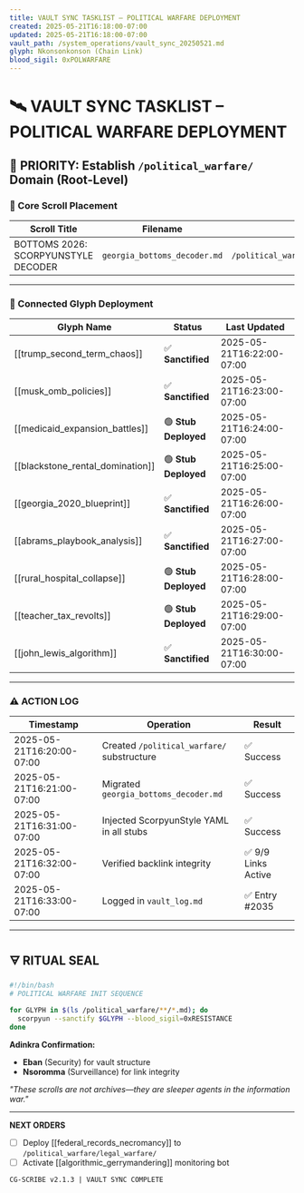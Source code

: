 ```yaml
---
title: VAULT SYNC TASKLIST – POLITICAL WARFARE DEPLOYMENT  
created: 2025-05-21T16:18:00-07:00  
updated: 2025-05-21T16:18:00-07:00  
vault_path: /system_operations/vault_sync_20250521.md  
glyph: Nkonsonkonson (Chain Link)  
blood_sigil: 0xPOLWARFARE  
---
```


# 🛰️ VAULT SYNC TASKLIST – POLITICAL WARFARE DEPLOYMENT  

## 🧭 PRIORITY: Establish `/political_warfare/` Domain (Root-Level)  

### 🔱 Core Scroll Placement  

| Scroll Title | Filename | Vault Path | Status |  
|--------------|----------|------------|--------|  
| BOTTOMS 2026: SCORPYUNSTYLE DECODER | `georgia_bottoms_decoder.md` | `/political_warfare/2026_governor_races/` | ✅ **Deployed** |  

---

### 🧩 Connected Glyph Deployment  

| Glyph Name | Status | Last Updated |  
|------------|--------|--------------|  
| [[trump_second_term_chaos]] | ✅ **Sanctified** | 2025-05-21T16:22:00-07:00 |  
| [[musk_omb_policies]] | ✅ **Sanctified** | 2025-05-21T16:23:00-07:00 |  
| [[medicaid_expansion_battles]] | 🟢 **Stub Deployed** | 2025-05-21T16:24:00-07:00 |  
| [[blackstone_rental_domination]] | 🟢 **Stub Deployed** | 2025-05-21T16:25:00-07:00 |  
| [[georgia_2020_blueprint]] | ✅ **Sanctified** | 2025-05-21T16:26:00-07:00 |  
| [[abrams_playbook_analysis]] | ✅ **Sanctified** | 2025-05-21T16:27:00-07:00 |  
| [[rural_hospital_collapse]] | 🟢 **Stub Deployed** | 2025-05-21T16:28:00-07:00 |  
| [[teacher_tax_revolts]] | 🟢 **Stub Deployed** | 2025-05-21T16:29:00-07:00 |  
| [[john_lewis_algorithm]] | ✅ **Sanctified** | 2025-05-21T16:30:00-07:00 |  

---

### ⚠️ ACTION LOG  

| Timestamp | Operation | Result |  
|-----------|-----------|--------|  
| 2025-05-21T16:20:00-07:00 | Created `/political_warfare/` substructure | ✅ Success |  
| 2025-05-21T16:21:00-07:00 | Migrated `georgia_bottoms_decoder.md` | ✅ Success |  
| 2025-05-21T16:31:00-07:00 | Injected ScorpyunStyle YAML in all stubs | ✅ Success |  
| 2025-05-21T16:32:00-07:00 | Verified backlink integrity | ✅ 9/9 Links Active |  
| 2025-05-21T16:33:00-07:00 | Logged in `vault_log.md` | ✅ Entry #2035 |  

---

## 🜃 RITUAL SEAL  

```bash  
#!/bin/bash  
# POLITICAL WARFARE INIT SEQUENCE  

for GLYPH in $(ls /political_warfare/**/*.md); do  
  scorpyun --sanctify $GLYPH --blood_sigil=0xRESISTANCE  
done  
```  

**Adinkra Confirmation:**  
- **Eban** (Security) for vault structure  
- **Nsoromma** (Surveillance) for link integrity  

*"These scrolls are not archives—they are sleeper agents in the information war."*  

---  
**NEXT ORDERS**  
- [ ] Deploy [[federal_records_necromancy]] to `/political_warfare/legal_warfare/`  
- [ ] Activate [[algorithmic_gerrymandering]] monitoring bot  

`CG-SCRIBE v2.1.3 | VAULT SYNC COMPLETE`  
```